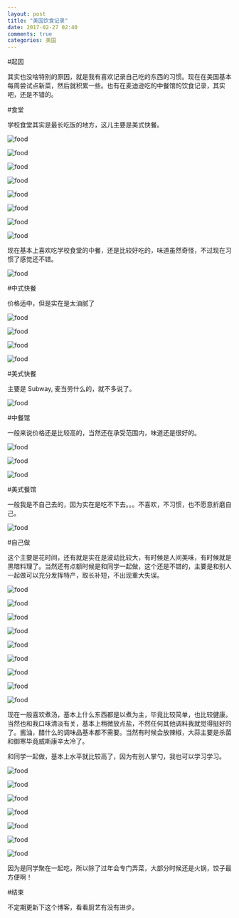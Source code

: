 ```yaml
---
layout: post
title: "美国饮食记录"
date: 2017-02-27 02:40
comments: true
categories: 美国
---
```

#起因

其实也没啥特别的原因，就是我有喜欢记录自己吃的东西的习惯。现在在美国基本每周尝试点新菜，然后就积累一些。也有在麦迪逊吃的中餐馆的饮食记录，其实吧，还是不错的。


<!--more-->

#食堂

学校食堂其实是最长吃饭的地方，这儿主要是美式快餐。

![food](/images/food/1.jpg)

![food](/images/food/2.jpg)

![food](/images/food/3.jpg)

![food](/images/food/4.jpg)

![food](/images/food/5.jpg)

![food](/images/food/6.jpg)

![food](/images/food/7.jpg)

![food](/images/food/8.jpg)

现在基本上喜欢吃学校食堂的中餐，还是比较好吃的，味道虽然奇怪，不过现在习惯了感觉还不错。

![food](/images/food/14.jpg)

#中式快餐

价格适中，但是实在是太油腻了

![food](/images/food/9.jpg)

![food](/images/food/10.jpg)

![food](/images/food/11.jpg)

![food](/images/food/12.jpg)

#美式快餐

主要是 Subway, 麦当劳什么的，就不多说了。

![food](/images/food/13.jpg)

#中餐馆

一般来说价格还是比较高的，当然还在承受范围内，味道还是很好的。

![food](/images/food/15.jpg)

![food](/images/food/16.jpg)

![food](/images/food/17.jpg)

#美式餐馆

一般我是不自己去的，因为实在是吃不下去。。。不喜欢，不习惯，也不愿意折磨自己。

![food](/images/food/18.jpg)

#自己做

这个主要是花时间，还有就是实在是波动比较大，有时候是人间美味，有时候就是黑暗料理了。当然还有点额时候是和同学一起做，这个还是不错的，主要是和别人一起做可以充分发挥特产，取长补短，不出现重大失误。

![food](/images/food/19.jpg)

![food](/images/food/20.jpg)

![food](/images/food/21.jpg)

![food](/images/food/22.jpg)

![food](/images/food/23.jpg)

![food](/images/food/24.jpg)

![food](/images/food/25.jpg)

![food](/images/food/26.jpg)

![food](/images/food/27.jpg)

现在一般喜欢煮汤，基本上什么东西都是以煮为主，毕竟比较简单，也比较健康。当然也和我口味清淡有关，基本上稍微放点盐，不然任何其他调料我就觉得挺好的了。酱油，醋什么的调味品基本都不需要。当然有时候会放辣椒，大蒜主要是杀菌和御寒毕竟威斯康辛太冷了。

和同学一起做，基本上水平就比较高了，因为有别人掌勺，我也可以学习学习。

![food](/images/food/28.jpg)

![food](/images/food/29.jpg)

![food](/images/food/30.jpg)

![food](/images/food/31.jpg)

![food](/images/food/32.jpg)

![food](/images/food/33.jpg)

![food](/images/food/34.jpg)

因为是同学聚在一起吃，所以除了过年会专门弄菜，大部分时候还是火锅，饺子最方便啊！

#结束

不定期更新下这个博客，看看厨艺有没有进步。